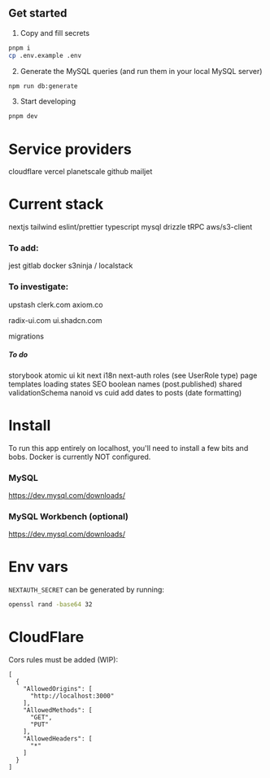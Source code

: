 ## Get started

1. Copy and fill secrets

```bash
pnpm i
cp .env.example .env
```

2. Generate the MySQL queries (and run them in your local MySQL server)

```bash
npm run db:generate
```

3. Start developing

```bash
pnpm dev
```

# Service providers

cloudflare
vercel
planetscale
github
mailjet

# Current stack

nextjs
tailwind
eslint/prettier
typescript
mysql
drizzle
tRPC
aws/s3-client

### To add:

jest
gitlab
docker
s3ninja / localstack

### To investigate:

upstash
clerk.com
axiom.co

radix-ui.com
ui.shadcn.com

migrations

##### To do

storybook
atomic ui kit
next i18n
next-auth roles (see UserRole type)
page templates
loading states
SEO
boolean names (post.published)
shared validationSchema
nanoid vs cuid
add dates to posts (date formatting)

# Install

To run this app entirely on localhost, you'll need to install a few bits and bobs. Docker is currently NOT configured.

### MySQL

https://dev.mysql.com/downloads/

### MySQL Workbench (optional)

https://dev.mysql.com/downloads/

# Env vars

`NEXTAUTH_SECRET` can be generated by running:

```bash
openssl rand -base64 32
```

# CloudFlare

Cors rules must be added (WIP):

```
[
  {
    "AllowedOrigins": [
      "http://localhost:3000"
    ],
    "AllowedMethods": [
      "GET",
      "PUT"
    ],
    "AllowedHeaders": [
      "*"
    ]
  }
]
```
